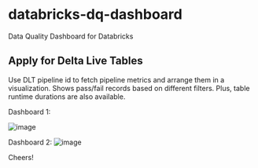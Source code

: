 # databricks-dq-dashboard
Data Quality Dashboard for Databricks

Apply for Delta Live Tables
----------------------------
Use DLT pipeline id to fetch pipeline metrics and arrange them in a visualization. Shows pass/fail records based on different filters.
Plus, table runtime durations are also available.

Dashboard 1:

![image](https://github.com/hiran-amarathunga/databricks-dq-dashboard/assets/109261990/4173fd98-8ee9-4bf2-a86d-905f5f1d2223)


Dashboard 2:
![image](https://github.com/hiran-amarathunga/databricks-dq-dashboard/assets/109261990/513ea2de-ecf6-48bd-b6d9-d4e4e1c803bd)

Cheers!
